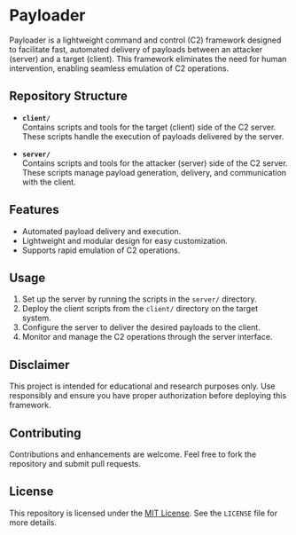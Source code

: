 # Payloader

Payloader is a lightweight command and control (C2) framework designed to facilitate fast, automated delivery of payloads between an attacker (server) and a target (client). This framework eliminates the need for human intervention, enabling seamless emulation of C2 operations.

## Repository Structure

- **`client/`**  
    Contains scripts and tools for the target (client) side of the C2 server. These scripts handle the execution of payloads delivered by the server.

- **`server/`**  
    Contains scripts and tools for the attacker (server) side of the C2 server. These scripts manage payload generation, delivery, and communication with the client.

## Features

- Automated payload delivery and execution.
- Lightweight and modular design for easy customization.
- Supports rapid emulation of C2 operations.

## Usage

1. Set up the server by running the scripts in the `server/` directory.
2. Deploy the client scripts from the `client/` directory on the target system.
3. Configure the server to deliver the desired payloads to the client.
4. Monitor and manage the C2 operations through the server interface.

## Disclaimer

This project is intended for educational and research purposes only. Use responsibly and ensure you have proper authorization before deploying this framework.

## Contributing

Contributions and enhancements are welcome. Feel free to fork the repository and submit pull requests.

## License

This repository is licensed under the [MIT License](https://opensource.org/licenses/MIT). See the `LICENSE` file for more details.